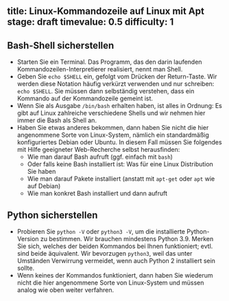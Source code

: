 title: Linux-Kommandozeile auf Linux mit Apt
stage: draft
timevalue: 0.5
difficulty: 1
---

## Bash-Shell sicherstellen

- Starten Sie ein Terminal. 
  Das Programm, das den darin laufenden Kommandozeilen-Interpretierer realisiert,
  nennt man Shell.
- Geben Sie `echo $SHELL` ein, gefolgt vom Drücken der Return-Taste.
  Wir werden diese Notation häufig verkürzt verwenden und nur schreiben: `echo $SHELL`.
  Sie müssen dann selbständig verstehen, dass ein Kommando auf der Kommandozeile gemeint ist.
- Wenn Sie als Ausgabe `/bin/bash` erhalten haben, ist alles in Ordnung: 
  Es gibt auf Linux zahlreiche verschiedene Shells und wir nehmen hier immer die Bash
  als Shell an.
- Haben Sie etwas anderes bekommen, dann haben Sie nicht die hier angenommene
  Sorte von Linux-System, nämlich ein standardmäßig konfiguriertes Debian oder Ubuntu.
  In diesem Fall müssen Sie folgendes mit Hilfe geeigneter Web-Recherche selbst herausfinden:
  - Wie man darauf Bash aufruft (ggf. einfach mit `bash`)
  - Oder falls keine Bash installiert ist: Was für eine Linux Distribution Sie haben
  - Wie man darauf Pakete installiert (anstatt mit `apt-get` oder `apt` wie auf Debian)
  - Wie man konkret Bash installiert und dann aufruft


## Python sicherstellen

- Probieren Sie `python -V` oder `python3 -V`, um die installierte Python-Version zu bestimmen.
  Wir brauchen mindestens Python 3.9.
  Merken Sie sich, welches der beiden Kommandos bei Ihnen funktioniert; evtl. sind beide äquivalent.
  Wir bevorzugen `python3`, weil das unter Umständen Verwirrung vermeidet, wenn auch Python 2
  installiert sein sollte.
- Wenn keines der Kommandos funktioniert, dann haben Sie wiederum nicht die hier angenommene
  Sorte von Linux-System und müssen analog wie oben weiter verfahren.
